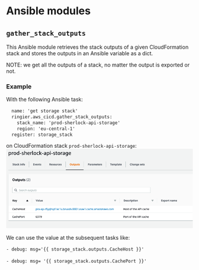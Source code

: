 # Ansible modules

## `gather_stack_outputs`

This Ansible module retrieves the stack outputs of a given CloudFormation stack and stores the outputs in an Ansible variable as a dict.

NOTE: we get all the outputs of a stack, no matter the output is exported or not.

### Example

With the following Ansible task:
```ansible
  name: 'get storage stack'
  ringier.aws_cicd.gather_stack_outputs:
    stack_name: 'prod-sherlock-api-storage'
    region: 'eu-central-1'
  register: storage_stack
```
on CloudFormation stack `prod-sherlock-api-storage`:
![cfn stack outputs](../../doc_images/cfn_stack_outputs.png)

We can use the value at the subsequent tasks like:

```ansible
- debug: msg='{{ storage_stack.outputs.CacheHost }}'
  
- debug: msg= '{{ storage_stack.outputs.CachePort }}' 
```
